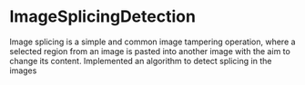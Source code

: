 # ImageSplicingDetection
Image splicing is a simple and common image tampering operation, where a selected region from an image is pasted into another image with the aim to change its content. Implemented an algorithm to detect splicing in the images
